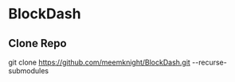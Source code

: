 # BlockDash

## Clone Repo
git clone https://github.com/meemknight/BlockDash.git --recurse-submodules
